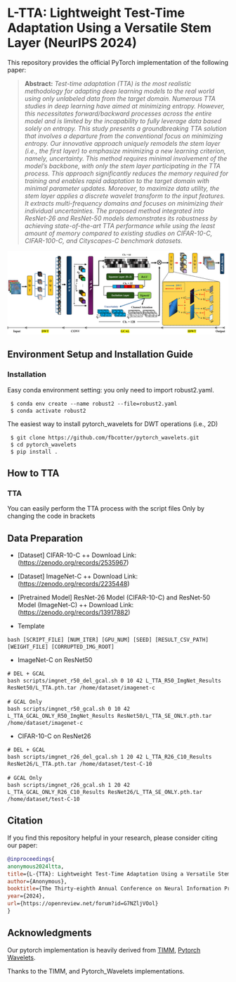 # L-TTA: Lightweight Test-Time Adaptation Using a Versatile Stem Layer (NeurIPS 2024)
This repository provides the official PyTorch implementation of the following paper:

> **Abstract:** 
*Test-time adaptation (TTA) is the most realistic methodology for adapting deep learning models to the real world using only unlabeled data from the target domain. Numerous TTA studies in deep learning have aimed at minimizing entropy. However, this necessitates forward/backward processes across the entire model and is limited by the incapability to fully leverage data based solely on entropy. This study presents a groundbreaking TTA solution that involves a departure from the conventional focus on minimizing entropy. Our innovative approach uniquely remodels the stem
layer (i.e., the first layer) to emphasize minimizing a new learning criterion, namely, uncertainty. This method requires minimal involvement of the
model’s backbone, with only the stem layer participating in the TTA process. This approach significantly reduces the memory required for training and enables rapid adaptation to the target domain with minimal parameter updates. Moreover, to maximize data utility, the stem layer applies a discrete wavelet transform to the input features. It extracts multi-frequency domains and focuses on minimizing their individual uncertainties. The proposed method integrated into ResNet-26 and ResNet-50 models demonstrates its robustness by achieving state-of-the-art TTA performance while using the least amount of memory compared to existing studies on CIFAR-10-C, CIFAR-100-C, and Cityscapes-C benchmark datasets.*

<p align="center">
  <img src="assets/NeurIPS_presentation.jpg" />
</p>

## Environment Setup and Installation Guide
### Installation

Easy conda environment setting: you only need to import robust2.yaml.

```
 $ conda env create --name robust2 --file=robust2.yaml
 $ conda activate robust2
```

The easiest way to install pytorch_wavelets for DWT operations (i.e., 2D)

```
 $ git clone https://github.com/fbcotter/pytorch_wavelets.git
 $ cd pytorch_wavelets
 $ pip install .
```

## How to TTA

### TTA
You can easily perform the TTA process with the script files
Only by changing the code in brackets

## Data Preparation

+ [Dataset] CIFAR-10-C 
    ++ Download Link: (https://zenodo.org/records/2535967)
+ [Dataset] ImageNet-C 
    ++ Download Link: (https://zenodo.org/records/2235448)

+ [Pretrained Model] ResNet-26 Model (CIFAR-10-C) and ResNet-50 Model (ImageNet-C) 
    ++ Download Link: (https://zenodo.org/records/13917882)

+ Template
```
bash [SCRIPT_FILE] [NUM_ITER] [GPU_NUM] [SEED] [RESULT_CSV_PATH] [WEIGHT_FILE] [CORRUPTED_IMG_ROOT]
```

+ ImageNet-C on ResNet50
```
# DEL + GCAL
bash scripts/imgnet_r50_del_gcal.sh 0 10 42 L_TTA_R50_ImgNet_Results ResNet50/L_TTA.pth.tar /home/dataset/imagenet-c

# GCAL Only
bash scripts/imgnet_r50_gcal.sh 0 10 42 L_TTA_GCAL_ONLY_R50_ImgNet_Results ResNet50/L_TTA_SE_ONLY.pth.tar /home/dataset/imagenet-c

```
+ CIFAR-10-C on ResNet26
```
# DEL + GCAL
bash scripts/imgnet_r26_del_gcal.sh 1 20 42 L_TTA_R26_C10_Results ResNet26/L_TTA.pth.tar /home/dataset/test-C-10

# GCAL Only
bash scripts/imgnet_r26_gcal.sh 1 20 42 L_TTA_GCAL_ONLY_R26_C10_Results ResNet26/L_TTA_SE_ONLY.pth.tar /home/dataset/test-C-10
```

## Citation

If you find this repository helpful in your research, please consider citing our paper:
```bibtex
@inproceedings{
anonymous2024ltta,
title={L-{TTA}: Lightweight Test-Time Adaptation Using a Versatile Stem Layer},
author={Anonymous},
booktitle={The Thirty-eighth Annual Conference on Neural Information Processing Systems},
year={2024},
url={https://openreview.net/forum?id=G7NZljVOol}
}
```

## Acknowledgments
Our pytorch implementation is heavily derived from [TIMM](https://github.com/huggingface/pytorch-image-models), [Pytorch Wavelets](https://github.com/fbcotter/pytorch_wavelets).

Thanks to the TIMM, and Pytorch_Wavelets implementations.